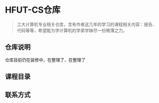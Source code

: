 # HFUT-CS仓库

> 工大计算机专业相关仓库，含有作者这几年的学习的课程相关内容：报告、代码等等，希望能为学计算机的学弟学妹尽一份微薄之力。

## 仓库说明

仓库目前仍在装修中，在整理了、在整理了

## 课程目录

## 联系方式

